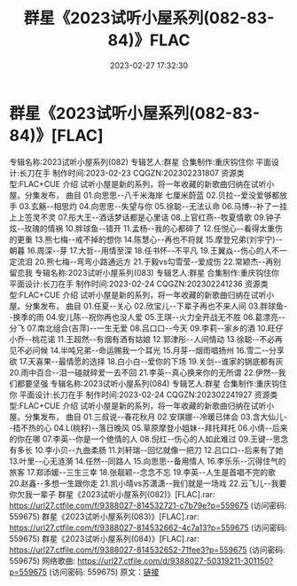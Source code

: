 ﻿---
title: 群星《2023试听小屋系列(082-83-84)》FLAC
date: 2023-02-27 17:32:30
categories: APE、FLAC、MP3
tags: 华语中文
---
# 群星《2023试听小屋系列(082-83-84)》[FLAC]

专辑名称:2023试听小屋系列(082)
专辑艺人:群星
合集制作:重庆钩住你
平面设计:长刀在手
制作时间:2023-02-23
CQGZN:202302231807
资源类型:FLAC+CUE
介绍
试听小屋是新的系列，将一年收藏的新歌曲归纳在试听小屋。分集发布，
曲目
01.向思思--八千米海岸 七厘米蔚蓝
02.贝拉--爱没爱够都放手
03.玄觞--相思灼
04.向思思--失望与你
05.徐聪--无法认命
06.马博--补了一挂上上签灵不灵
07.彤大王--酒话梦话都是心里话
08.上官红燕--牧夏情歌
09.钟子炫--玫瑰的情祸
10.胖球鱼--错开
11.孟杨--我的心都碎了
12.任悦心--看得太重伤的更重
13.熊七梅--戒不掉的想你
14.陈慧心--再也不将就
15.摩登兄弟(刘宇宁)--朝暮
16.周深--芽
17.大哲--用情至深
18.任书怀--不平凡
19.王翼焱--伤心的人不一定流泪
20.熊七梅--弯弯小路通远方
21.于毅vs勾雪莹--爱成伤
22.常颖杰--再别留恋我
专辑名称:2023试听小屋系列(083)
专辑艺人:群星
合集制作:重庆钩住你
平面设计:长刀在手
制作时间:2023-02-24
CQGZN:202302241236
资源类型:FLAC+CUE
介绍
试听小屋是新的系列，将一年收藏的新歌曲归纳在试听小屋。分集发布，
曲目
01.任夏--关心
02.欣宝儿--下辈子再也不来人间
03.胖球鱼--换季的雨
04.安儿陈--祝你再也没人爱
05.王琪--火力全开战无不胜
06.葛漂亮--分飞
07.南北组合(吉萍)--一生无爱
08.吕口口--今天
09.李莉--家乡的酒
10.旺仔小乔--桃花诺
11.王超然--有烟有酒有姑娘
12.郭津彤--人间情动
13.徐聪--不必再见不必问候
14.半吨兄弟--命运赐我一个耳光
15.月芽--烟雨唱扬州
16.雪二--分享欲
17.天喜果--最情愿的选择
18.白小白--爱你的下场
19.关剑--谁家的锅底都有灰
20.雨中百合--泪一碰就碎爱一去不回
21.李英--真心换来你的无所谓
22.伊然--我们都要坚强
专辑名称:2023试听小屋系列(084)
专辑艺人:群星
合集制作:重庆钩住你
平面设计:长刀在手
制作时间:2023-02-24
CQGZN:202302241927
资源类型:FLAC+CUE
介绍
试听小屋是新的系列，将一年收藏的新歌曲归纳在试听小屋。分集发布，
曲目
01.三叔说--春花秋月
02.安琪娜--冷暖已体会
03.含大仙儿--捂不热的心
04.L(桃籽)--落日晚风
05.草原摩登小姐妹--拜托拜托
06.小倩--后来的你在哪
07.李英--你是一个绝情的人
08.倪红--伤心的人如此难过
09.王键--思念有多长
10.李小贝--九曲柔肠
11.刘轩瑞--回忆就像一把刀
12.吕口口--后来有了她
13.叶里--心无涟漪
14.任然--同路人
15.向思思--备用情人
16.李乐乐--沉得住气的旅客
17.郑添媛--三生三幸
18.张靓颖--念念不忘
19.李英--人生是首唱不完的歌
20.赵鑫--多想一生跟你走
21.凯小晴vs苏潇潇--我们就是一场戏
22.云飞儿--我要你欠我一辈子
群星《2023试听小屋系列(082)》[FLAC].rar: https://url27.ctfile.com/f/9388027-814532721-c7b79e?p=559675
(访问密码: 559675)
群星《2023试听小屋系列(083)》[FLAC].rar: https://url27.ctfile.com/f/9388027-814532662-4c7a13?p=559675
(访问密码: 559675)
群星《2023试听小屋系列(084)》[FLAC].rar: https://url27.ctfile.com/f/9388027-814532652-71fee3?p=559675
(访问密码: 559675)
网络歌曲: https://url27.ctfile.com/d/9388027-50319211-301150?p=559675
(访问密码: 559675)
原文：[链接](https://blog.sina.com.cn/s/blog_1647c7e76010310xl.html)